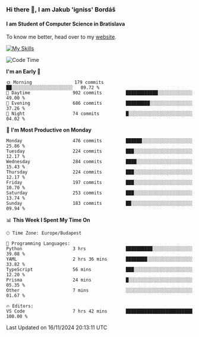 ### Hi there 👋, I am Jakub 'igniss' Bordáš

#### I am Student of Computer Science in Bratislava
To know me better, head over to my [website](https://bordas.sk).

[![My Skills](https://skillicons.dev/icons?i=js,html,css,figma,svelte,java,kotlin,python,postgresql,typescript,nest,nodejs)](https://bordas.sk)


<!--START_SECTION:waka-->
![Code Time](http://img.shields.io/badge/Code%20Time-1%2C570%20hrs%2021%20mins-blue)

**I'm an Early 🐤** 

```text
🌞 Morning                179 commits         ██░░░░░░░░░░░░░░░░░░░░░░░   09.72 % 
🌆 Daytime                902 commits         ████████████░░░░░░░░░░░░░   49.00 % 
🌃 Evening                686 commits         █████████░░░░░░░░░░░░░░░░   37.26 % 
🌙 Night                  74 commits          █░░░░░░░░░░░░░░░░░░░░░░░░   04.02 % 
```
📅 **I'm Most Productive on Monday** 

```text
Monday                   476 commits         ██████░░░░░░░░░░░░░░░░░░░   25.86 % 
Tuesday                  224 commits         ███░░░░░░░░░░░░░░░░░░░░░░   12.17 % 
Wednesday                284 commits         ████░░░░░░░░░░░░░░░░░░░░░   15.43 % 
Thursday                 224 commits         ███░░░░░░░░░░░░░░░░░░░░░░   12.17 % 
Friday                   197 commits         ███░░░░░░░░░░░░░░░░░░░░░░   10.70 % 
Saturday                 253 commits         ███░░░░░░░░░░░░░░░░░░░░░░   13.74 % 
Sunday                   183 commits         ██░░░░░░░░░░░░░░░░░░░░░░░   09.94 % 
```


📊 **This Week I Spent My Time On** 

```text
🕑︎ Time Zone: Europe/Budapest

💬 Programming Languages: 
Python                   3 hrs               ██████████░░░░░░░░░░░░░░░   39.08 % 
YAML                     2 hrs 36 mins       ████████░░░░░░░░░░░░░░░░░   33.82 % 
TypeScript               56 mins             ███░░░░░░░░░░░░░░░░░░░░░░   12.20 % 
Prisma                   24 mins             █░░░░░░░░░░░░░░░░░░░░░░░░   05.35 % 
Other                    7 mins              ░░░░░░░░░░░░░░░░░░░░░░░░░   01.67 % 

🔥 Editors: 
VS Code                  7 hrs 42 mins       █████████████████████████   100.00 % 
```


 Last Updated on 16/11/2024 20:13:11 UTC
<!--END_SECTION:waka-->
